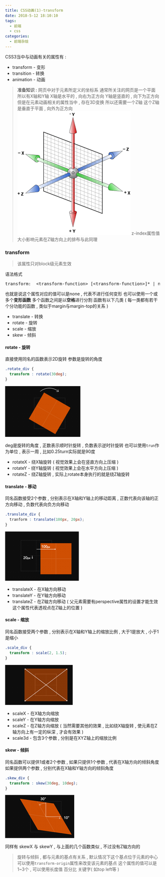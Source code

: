 ```yaml
---
title: CSS动画(1)-transform
date: 2018-5-12 18:10:10
tags: 
  - 前端
  - css
categories: 
  - 前端杂烩
---
```


CSS3当中与动画有关的属性有 : 
+ transform - 变形
+ transition - 转换
+ animation - 动画
<!-- more -->
> **准备知识 :** 
网页中对于元素所定义的坐标系
通常所关注的网页是一个平面
所以有X轴和Y轴
X轴是水平的 , 向右为正方向
Y轴是竖直的 , 向下为正方向
但是在元素动画相关的属性当中 , 存在3D变换
所以还需要一个Z轴
这个Z轴是垂直于平面 , 向外为正方向
![3d_axes](/images/前端杂烩/animation/3d_axes.png)
z-index属性值大小影响元素在Z轴方向上的排布与此同理


### transform
> 该属性只对block级元素生效

语法格式
<pre>
transform:  &lt;transform-function&gt; [&lt;transform-function&gt;]* | none
</pre>
也就是说这个属性对应的值可以是none , 代表不进行任何变形
也可以使用一个或多个**变形函数**
多个函数之间是以**空格**进行分割
函数有以下几类 ( 每一类都有若干个分功能的函数 , 类似于margin与margin-top的关系 )
+ translate - 转换
+ rotate - 旋转
+ scale - 缩放
+ skew - 倾斜

#### rotate - 旋转
直接使用同名的函数表示2D旋转
参数是旋转的角度
```css
.rotate_div {
  transform : rotate(30deg);
}
```
![rotate](/images/前端杂烩/animation/rotate.png)

deg是旋转的角度 , 正数表示顺时针旋转 , 负数表示逆时针旋转
也可以使用`trun`作为单位 , 表示一周 , 比如0.25turn实际就是90度

+ rotateX - 绕X轴旋转 ( 视觉效果上会在竖直方向上压缩 )
+ rotateY - 绕Y轴旋转 ( 视觉效果上会在水平方向上压缩 )
+ rotateZ - 绕Z轴旋转 , 实际上rotate本身执行的就是绕Z轴旋转

#### translate - 移动
同名函数接受2个参数 , 分别表示在X轴和Y轴上的移动距离 , 正数代表向该轴的正方向移动 , 负数代表向负方向移动
```css
.translate_div {
  tranform : translate(100px, 20px);
}
```
![translate-x-y](/images/前端杂烩/animation/translate-x-y.png)
+ translateX - 在X轴方向移动
+ translateY - 在Y轴方向移动
+ translateZ - 在Z轴方向移动
( 父元素需要有perspective属性的设置才能生效 这个属性代表透视点在Z轴上的位置 )

#### scale - 缩放
同名函数接受两个参数 , 分别表示在X轴和Y轴上的缩放比例 , 大于1是放大 , 小于1是缩小
```css
.scale_div {
  transform : scale(2, 1.5);
}
```
![scale-x-y](/images/前端杂烩/animation/scale-x-y.png)
+ scaleX - 在X轴方向缩放
+ scaleY - 在Y轴方向缩放
+ scaleZ - 在Z轴方向缩放 ( 当然需要其他的效果 , 比如绕X轴旋转 , 使元素在Z轴方向上有一定的纵深 , 才会有效果 )
+ scale3d - 包含3个参数 , 分别是在XYZ轴上的缩放比例

#### skew - 倾斜

同名函数可以提供1或者2个参数 , 如果只提供1个参数 , 代表在X轴方向的倾斜角度
如果提供两个参数 , 分别代表在X轴和Y轴方向的倾斜角度
```css
.skew_div {
  transform : skew(30deg, 10deg);
}
```
![skew-x-y](/images/前端杂烩/animation/skew-x-y.png)

同样有 skewX 与 skewY , 与上面的几个函数类似 , 不过没有Z轴方向的

> 旋转与倾斜 , 都与元素的基点有关系 , 默认情况下这个基点位于元素的中心
> 可以使用`transform-origin`属性来改变该元素的基点
> 这个属性的值可以是1~3个 , 可以使用长度值 百分比 关键字( 如top left等 )


